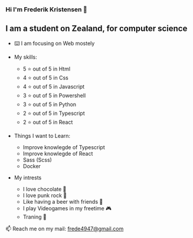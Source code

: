 ### Hi I'm Frederik Kristensen 👋

## I am a student on Zealand, for computer science 

- ⌨️ I am focusing on Web mostely

- My skills:
    - 5 :star: out of 5 in Html
    - 4 :star: out of 5 in Css
    - 4 :star: out of 5 in Javascript
    - 3 :star: out of 5 in Powershell
    - 3 :star: out of 5 in Python
    - 2 :star: out of 5 in Typescript
    - 2 :star: out of 5 in React

- Things I want to Learn:
    - Improve knowlegde of Typescript
    - Improve knowlegde of React
    - Sass (Scss)
    - Docker

- My intrests
    - I love chocolate :chocolate_bar:
    - I love punk rock :metal:
    - Like having a beer with friends :beers:
    - I play Videogames in my freetime :video_game:
    - Traning :muscle:

📫 Reach me on my mail: frede4947@gmail.com

